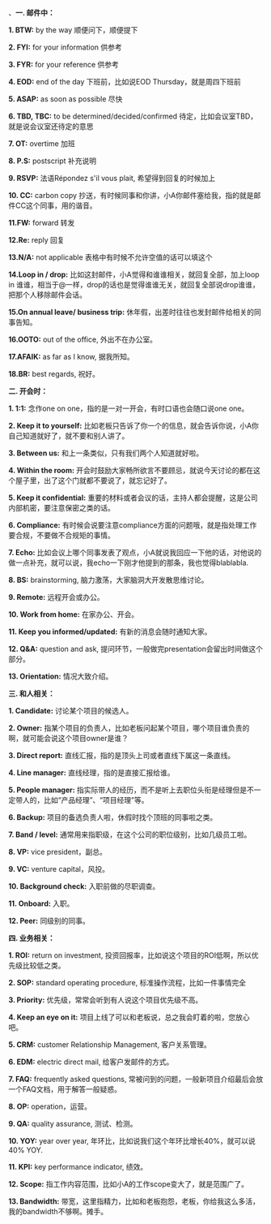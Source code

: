 、**一. 邮件中：**

**1. BTW:** by the way 顺便问下，顺便提下

**2. FYI:** for your information 供参考

**3. FYR:** for your reference 供参考

**4. EOD:** end of the day 下班前，比如说EOD Thursday，就是周四下班前

**5. ASAP:** as soon as possible 尽快

**6. TBD, TBC:** to be determined/decided/confirmed 待定，比如会议室TBD，就是说会议室还待定的意思

**7. OT:** overtime 加班

**8. P.S:** postscript 补充说明

**9. RSVP:** 法语Répondez s'il vous plait, 希望得到回复的时候加上

**10. CC:** carbon copy 抄送，有时候同事和你讲，小A你邮件塞给我，指的就是邮件CC这个同事，用的谐音。

**11.FW:** forward 转发

**12.Re:** reply 回复

**13.N/A:** not applicable 表格中有时候不允许空值的话可以填这个

**14.Loop in / drop:** 比如这封邮件，小A觉得和谁谁相关，就回复全部，加上loop in 谁谁，相当于@一样，drop的话也是觉得谁谁无关，就回复全部说drop谁谁，把那个人移除邮件会话。

**15.On annual leave/ business trip:** 休年假，出差时往往也发封邮件给相关的同事告知。

**16.OOTO:** out of the office, 外出不在办公室。

**17.AFAIK:** as far as I know, 据我所知。

**18.BR:** best regards, 祝好。

**二. 开会时：**

**1. 1:1:** 念作one on one，指的是一对一开会，有时口语也会随口说one one。

**2. Keep it to yourself:** 比如老板只告诉了你一个的信息，就会告诉你说，小A你自己知道就好了，就不要和别人讲了。

**3. Between us:** 和上一条类似，只有我们两个人知道就好啦。

**4. Within the room:** 开会时鼓励大家畅所欲言不要顾忌，就说今天讨论的都在这个屋子里，出了这个门就都不要说了，就忘记好了。

**5. Keep it confidential:** 重要的材料或者会议的话，主持人都会提醒，这是公司内部机密，要注意保密之类的话。

**6. Compliance:** 有时候会说要注意compliance方面的问题哦，就是指处理工作要合规，不要做不合规矩的事情。

**7. Echo:** 比如会议上哪个同事发表了观点，小A就说我回应一下他的话，对他说的做一点补充，就可以说，我echo一下刚才他提到的那条，我也觉得blablabla.

**8. BS:** brainstorming, 脑力激荡，大家脑洞大开发散思维讨论。

**9. Remote:** 远程开会或办公。

**10. Work from home:** 在家办公、开会。

**11. Keep you informed/updated:** 有新的消息会随时通知大家。

**12. Q&A:** question and ask, 提问环节，一般做完presentation会留出时间做这个部分。

**13. Orientation:** 情况大致介绍。

**三. 和人相关：**

**1. Candidate:** 讨论某个项目的候选人。

**2. Owner:** 指某个项目的负责人，比如老板问起某个项目，哪个项目谁负责的啊，就可能会说这个项目owner是谁？

**3. Direct report:** 直线汇报，指的是顶头上司或者直线下属这一条直线。

**4. Line manager:** 直线经理，指的是直接汇报给谁。

**5. People manager:** 指实际带人的经历，而不是听上去职位头衔是经理但是不一定带人的，比如“产品经理”、“项目经理”等。

**6. Backup:** 项目的备选负责人啦，休假时找个顶班的同事啦之类。

**7. Band / level:** 通常用来指职级，在这个公司的职位级别，比如几级员工啦。

**8. VP:** vice president，副总。

**9. VC:** venture capital，风投。

**10. Background check:** 入职前做的尽职调查。

**11. Onboard:** 入职。

**12. Peer:** 同级别的同事。

**四. 业务相关：**

**1. ROI:** return on investment, 投资回报率，比如说这个项目的ROI低啊，所以优先级比较低之类。

**2. SOP:** standard operating procedure, 标准操作流程，比如一件事情完全

**3. Priority:** 优先级，常常会听到有人说这个项目优先级不高。

**4. Keep an eye on it:** 项目上线了可以和老板说，总之我会盯着的啦，您放心吧。

**5. CRM:** customer Relationship Management, 客户关系管理。

**6. EDM:** electric direct mail, 给客户发邮件的方式。

**7. FAQ:** frequently asked questions, 常被问到的问题，一般新项目介绍最后会放一个FAQ文档，用于解答一般疑惑。

**8. OP:** operation，运营。

**9. QA:** quality assurance, 测试、检测。

**10. YOY:** year over year, 年环比，比如说我们这个年环比增长40%，就可以说40% YOY.

**11. KPI:** key performance indicator, 绩效。

**12. Scope:** 指工作内容范围，比如小A的工作scope变大了，就是范围广了。

**13. Bandwidth:** 带宽，这里指精力，比如和老板抱怨，老板，你给我这么多活，我的bandwidth不够啊。摊手。